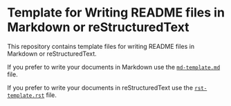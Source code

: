 # Template for Writing README files in Markdown or reStructuredText

This repository contains template files for writing README files in Markdown or reStructuredText.

If you prefer to write your documents in Markdown use the [`md-template.md`](/md-template.md) file.

If you prefer to write your documents in reStructuredText use the [`rst-template.rst`](/rst-template.rst) file.